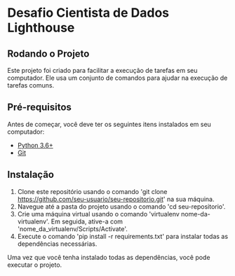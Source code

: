 # Desafio Cientista de Dados Lighthouse

## Rodando o Projeto

Este projeto foi criado para facilitar a execução de tarefas em seu computador. Ele usa um conjunto de comandos para ajudar na execução de tarefas comuns.

## Pré-requisitos

Antes de começar, você deve ter os seguintes itens instalados em seu computador:

- [Python 3.6+](https://www.python.org/downloads/)
- [Git](https://git-scm.com/downloads)

## Instalação

1. Clone este repositório usando o comando 'git clone https://github.com/seu-usuario/seu-repositorio.git' na sua máquina.
2. Navegue até a pasta do projeto usando o comando 'cd seu-repositorio'.
3. Crie uma máquina virtual usando o comando 'virtualenv nome-da-virtualenv'. Em seguida, ative-a com 'nome_da_virtualenv/Scripts/Activate'.
4. Execute o comando 'pip install -r requirements.txt' para instalar todas as dependências necessárias.

Uma vez que você tenha instalado todas as dependências, você pode executar o projeto.